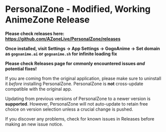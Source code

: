 # PersonalZone - Modified, Working AnimeZone Release

**Please check releases here: https://github.com/AZoneLive/PersonalZone/releases**

**Once installed, visit Settings -> App Settings -> GogoAnime -> Set domain as `gogoanime.ai` or `gogoanime.sh` for infinite loading fix**

**Please check Releases page for cmmonly encountered issues *and* potential fixes!**


If you are coming from the original application, please make sure to uninstall it _before_ installing PersonalZone. PersonalZone is **not** cross-update compatible with the original app.


Updating from previous versions of PersonalZone to a newer version is **supported**. However, PersonalZone will not auto-update to retain free choice on version selection unless a crucial change is pushed.


If you discover any problems, check for known issues in Releases before making an new issue notice.
